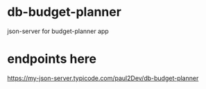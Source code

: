 # db-budget-planner
json-server for budget-planner app

# endpoints here
https://my-json-server.typicode.com/paul2Dev/db-budget-planner
